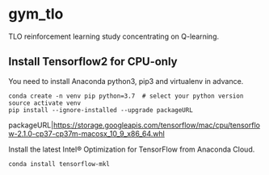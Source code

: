 # gym_tlo
TLO reinforcement learning study concentrating on Q-learning.

## Install Tensorflow2 for CPU-only
You need to install Anaconda python3, pip3 and virtualenv in advance.

    conda create -n venv pip python=3.7  # select your python version
    source activate venv
    pip install --ignore-installed --upgrade packageURL

packageURL|https://storage.googleapis.com/tensorflow/mac/cpu/tensorflow-2.1.0-cp37-cp37m-macosx_10_9_x86_64.whl

Install the latest Intel® Optimization for TensorFlow from Anaconda Cloud.

    conda install tensorflow-mkl